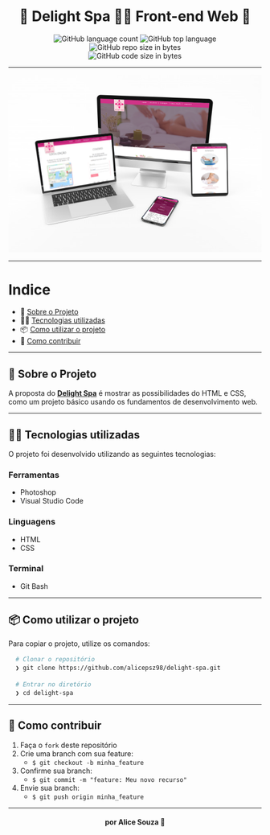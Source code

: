 <h1 align="center">
  🌴 Delight Spa 👩‍💻  Front-end Web 🌺
</h1>
<p align="center">
  <img alt="GitHub language count" src="https://img.shields.io/github/languages/count/alicepsz98/delight-spa">

  <img alt="GitHub top language" src="https://img.shields.io/github/languages/top/alicepsz98/delight-spa?logo=html">

  <img alt="GitHub repo size in bytes" src="https://img.shields.io/github/repo-size/alicepsz98/delight-spa?color=green">

  <br>

  <img alt="GitHub code size in bytes" src="https://img.shields.io/github/last-commit/alicepsz98/delight-spa">

---

<p align="center">
  <img alt="Mockup do site" src="./img/delight-spa.png" />
</p>

---

# Indice

- :rocket: [Sobre o Projeto](#rocket-sobre-o-projeto)
- 👩‍💻 [Tecnologias utilizadas](#%EF%B8%8F-tecnogias-utilizadas)
- 📦️ [Como utilizar o projeto](#%EF%B8%8F-como-utilizar-o-projeto)
- 🤔️ [Como contribuir](#%EF%B8%8F-como-contribuir)

---

## :rocket: Sobre o Projeto

A proposta do **[Delight Spa](https://alicepsz98.github.io/delight-spa/index.html)** é mostrar as possibilidades do HTML e CSS, como um projeto básico usando os fundamentos de desenvolvimento web.

---

## 👩‍💻 Tecnologias utilizadas

O projeto foi desenvolvido utilizando as seguintes tecnologias:

### Ferramentas

- Photoshop
- Visual Studio Code

### Linguagens

- HTML
- CSS

### Terminal

- Git Bash

---

## 📦️ Como utilizar o projeto

Para copiar o projeto, utilize os comandos:

```bash
  # Clonar o repositório
  ❯ git clone https://github.com/alicepsz98/delight-spa.git

  # Entrar no diretório
  ❯ cd delight-spa
```

---

## 🤔️ Como contribuir

1. Faça o `fork` deste repositório
2. Crie uma branch com sua feature:
   - `$ git checkout -b minha_feature`
3. Confirme sua branch:
   - `$ git commit -m "feature: Meu novo recurso"`
4. Envie sua branch:
   - `$ git push origin minha_feature`

---

<h4 align="center">
 por Alice Souza 💚
</h4>
